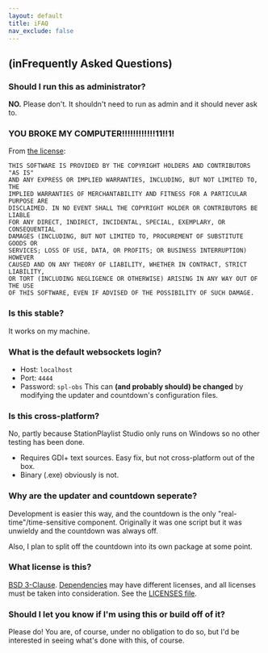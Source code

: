 ```yaml
---
layout: default
title: iFAQ
nav_exclude: false
---
```


## (inFrequently Asked Questions)
### Should I run this as administrator?
**NO.** Please don't. It shouldn't need to run as admin and it should never ask to.

### YOU BROKE MY COMPUTER!!!!!!!!!!!!11!!1!
From [the license](https://github.com/oofdere/SPL-OBS/blob/master/LICENSE):
```
THIS SOFTWARE IS PROVIDED BY THE COPYRIGHT HOLDERS AND CONTRIBUTORS "AS IS"
AND ANY EXPRESS OR IMPLIED WARRANTIES, INCLUDING, BUT NOT LIMITED TO, THE
IMPLIED WARRANTIES OF MERCHANTABILITY AND FITNESS FOR A PARTICULAR PURPOSE ARE
DISCLAIMED. IN NO EVENT SHALL THE COPYRIGHT HOLDER OR CONTRIBUTORS BE LIABLE
FOR ANY DIRECT, INDIRECT, INCIDENTAL, SPECIAL, EXEMPLARY, OR CONSEQUENTIAL
DAMAGES (INCLUDING, BUT NOT LIMITED TO, PROCUREMENT OF SUBSTITUTE GOODS OR
SERVICES; LOSS OF USE, DATA, OR PROFITS; OR BUSINESS INTERRUPTION) HOWEVER
CAUSED AND ON ANY THEORY OF LIABILITY, WHETHER IN CONTRACT, STRICT LIABILITY,
OR TORT (INCLUDING NEGLIGENCE OR OTHERWISE) ARISING IN ANY WAY OUT OF THE USE
OF THIS SOFTWARE, EVEN IF ADVISED OF THE POSSIBILITY OF SUCH DAMAGE.
```

### Is this stable?
It works on my machine.

### What is the default websockets login?
 - Host: `localhost`
 - Port: `4444`
 - Password: `spl-obs`
This can **(and probably should) be changed** by modifying the updater and countdown's configuration files.

### Is this cross-platform?
No, partly because StationPlaylist Studio only runs on Windows so no other testing has been done.
 - Requires GDI+ text sources. Easy fix, but not cross-platform out of the box.
 - Binary (.exe) obviously is not.

### Why are the updater and countdown seperate?
Development is easier this way, and the countdown is the only "real-time"/time-sensitive component. Originally it was one script but it was unwieldy and the countdown was always off.

Also, I plan to split off the countdown into its own package at some point.

### What license is this?
[BSD 3-Clause](https://github.com/oofdere/SPL-OBS/blob/master/LICENSE). [Dependencies](https://github.com/oofdere/SPL-OBS/network/dependencies) may have different licenses, and all licenses must be taken into consideration. See the [LICENSES file](https://github.com/oofdere/SPL-OBS/blob/master/LICENSES).

### Should I let you know if I'm using this or build off of it?
Please do! You are, of course, under no obligation to do so, but I'd be interested in seeing what's done with this, of course.
